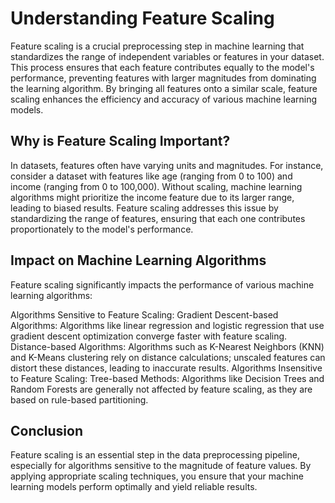 # Understanding Feature Scaling

Feature scaling is a crucial preprocessing step in machine learning that standardizes the range of independent variables or features in your dataset. This process ensures that each feature contributes equally to the model's performance, preventing features with larger magnitudes from dominating the learning algorithm. By bringing all features onto a similar scale, feature scaling enhances the efficiency and accuracy of various machine learning models.

## Why is Feature Scaling Important?

In datasets, features often have varying units and magnitudes. For instance, consider a dataset with features like age (ranging from 0 to 100) and income (ranging from 0 to 100,000). Without scaling, machine learning algorithms might prioritize the income feature due to its larger range, leading to biased results. Feature scaling addresses this issue by standardizing the range of features, ensuring that each one contributes proportionately to the model's performance.

## Impact on Machine Learning Algorithms

Feature scaling significantly impacts the performance of various machine learning algorithms:

Algorithms Sensitive to Feature Scaling:
Gradient Descent-based Algorithms: Algorithms like linear regression and logistic regression that use gradient descent optimization converge faster with feature scaling.
Distance-based Algorithms: Algorithms such as K-Nearest Neighbors (KNN) and K-Means clustering rely on distance calculations; unscaled features can distort these distances, leading to inaccurate results.
Algorithms Insensitive to Feature Scaling:
Tree-based Methods: Algorithms like Decision Trees and Random Forests are generally not affected by feature scaling, as they are based on rule-based partitioning.

## Conclusion

Feature scaling is an essential step in the data preprocessing pipeline, especially for algorithms sensitive to the magnitude of feature values. By applying appropriate scaling techniques, you ensure that your machine learning models perform optimally and yield reliable results.
